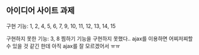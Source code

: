 ## 아이디어 사이트 과제

구현 기능: 1, 2, 4, 5, 6, 7, 9, 10, 11, 12, 13, 14, 15

구현하지 못한 기능: 3, 8
찜하기 기능을 구현하지 못했다..
ajax를 이용하면 어찌저찌할 수 있을 것 같긴 한데 아직 ajax를 잘 모르겠어서 ㅠㅠ